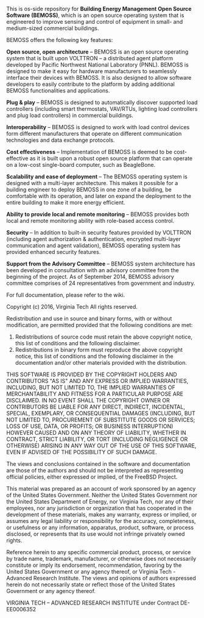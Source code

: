 This is os-side repository for **Building Energy Management Open Source Software (BEMOSS)**, which is an open source operating system that is engineered to improve sensing and control of equipment in small- and medium-sized commercial buildings. 

BEMOSS offers the following key features: 

**Open source, open architecture** – BEMOSS is an open source operating system that is built upon VOLTTRON – a distributed agent platform developed by Pacific Northwest National Laboratory (PNNL). BEMOSS is designed to make it easy for hardware manufacturers to seamlessly interface their devices with BEMOSS. It is also designed to allow software developers to easily contribute to the platform by adding additional BEMOSS functionalities and applications.

**Plug & play** – BEMOSS is designed to automatically discover supported load controllers (including smart thermostats, VAV/RTUs, lighting load controllers and plug load controllers) in commercial buildings. 

**Interoperability** – BEMOSS is designed to work with load control devices form different manufacturers that operate on different communication technologies and data exchange protocols. 

**Cost effectiveness** – Implementation of BEMOSS is deemed to be cost-effective as it is built upon a robust open source platform that can operate on a low-cost single-board computer, such as BeagleBone. 

**Scalability and ease of deployment** – The BEMOSS operating system is designed with a multi-layer architecture. This makes it possible for a building engineer to deploy BEMOSS in one zone of a building, be comfortable with its operation, and later on expand the deployment to the entire building to make it more energy efficient.

**Ability to provide local and remote monitoring** – BEMOSS provides both local and remote monitoring ability with role-based access control. 

**Security** – In addition to built-in security features provided by VOLTTRON (including agent authorization & authentication, encrypted multi-layer communication and agent validation), BEMOSS operating system has provided enhanced security features. 
 
**Support from the Advisory Committee** – BEMOSS system architecture has been developed in consultation with an advisory committee from the beginning of the project.  As of September 2014, BEMOSS advisory committee comprises of 24 representatives from government and industry. 

For full documentation, please refer to the wiki.

Copyright (c) 2016, Virginia Tech
All rights reserved.

Redistribution and use in source and binary forms, with or without modification, are permitted provided that the
 following conditions are met:
1. Redistributions of source code must retain the above copyright notice, this list of conditions and the following
disclaimer.
2. Redistributions in binary form must reproduce the above copyright notice, this list of conditions and the following
disclaimer in the documentation and/or other materials provided with the distribution.

THIS SOFTWARE IS PROVIDED BY THE COPYRIGHT HOLDERS AND CONTRIBUTORS "AS IS" AND ANY EXPRESS OR IMPLIED WARRANTIES,
INCLUDING, BUT NOT LIMITED TO, THE IMPLIED WARRANTIES OF MERCHANTABILITY AND FITNESS FOR A PARTICULAR PURPOSE ARE
DISCLAIMED. IN NO EVENT SHALL THE COPYRIGHT OWNER OR CONTRIBUTORS BE LIABLE FOR ANY DIRECT, INDIRECT, INCIDENTAL,
SPECIAL, EXEMPLARY, OR CONSEQUENTIAL DAMAGES (INCLUDING, BUT NOT LIMITED TO, PROCUREMENT OF SUBSTITUTE GOODS OR
SERVICES; LOSS OF USE, DATA, OR PROFITS; OR BUSINESS INTERRUPTION) HOWEVER CAUSED AND ON ANY THEORY OF LIABILITY,
WHETHER IN CONTRACT, STRICT LIABILITY, OR TORT (INCLUDING NEGLIGENCE OR OTHERWISE) ARISING IN ANY WAY OUT OF THE USE
OF THIS SOFTWARE, EVEN IF ADVISED OF THE POSSIBILITY OF SUCH DAMAGE.

The views and conclusions contained in the software and documentation are those of the authors and should not be
interpreted as representing official policies, either expressed or implied, of the FreeBSD Project.

This material was prepared as an account of work sponsored by an agency of the United States Government. Neither the
United States Government nor the United States Department of Energy, nor Virginia Tech, nor any of their employees,
nor any jurisdiction or organization that has cooperated in the development of these materials, makes any warranty,
express or implied, or assumes any legal liability or responsibility for the accuracy, completeness, or usefulness or
any information, apparatus, product, software, or process disclosed, or represents that its use would not infringe
privately owned rights.

Reference herein to any specific commercial product, process, or service by trade name, trademark, manufacturer, or
otherwise does not necessarily constitute or imply its endorsement, recommendation, favoring by the United States
Government or any agency thereof, or Virginia Tech - Advanced Research Institute. The views and opinions of authors
expressed herein do not necessarily state or reflect those of the United States Government or any agency thereof.

VIRGINIA TECH – ADVANCED RESEARCH INSTITUTE
under Contract DE-EE0006352
